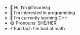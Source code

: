 - 👋 Hi, I’m @fmariezg
- 👀 I’m interested in programming 
- 🌱 I’m currently learning C++
- 😄 Pronouns: SHE/HER
- ⚡ Fun fact: I'm bad at math 

<!---
fmariezg/fmariezg is a ✨ special ✨ repository because its `README.md` (this file) appears on your GitHub profile.
You can click the Preview link to take a look at your changes.
--->
